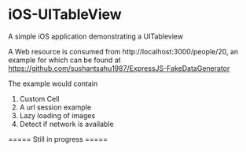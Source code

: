 # iOS-UITableView

A simple iOS application demonstrating a UITableview

A Web resource is consumed from http://localhost:3000/people/20, an example for which can be
found at https://github.com/sushantsahu1987/ExpressJS-FakeDataGenerator 

The example would contain
1. Custom Cell
2. A url session example
3. Lazy loading of images
4. Detect if network is available


===== Still in progress =====
